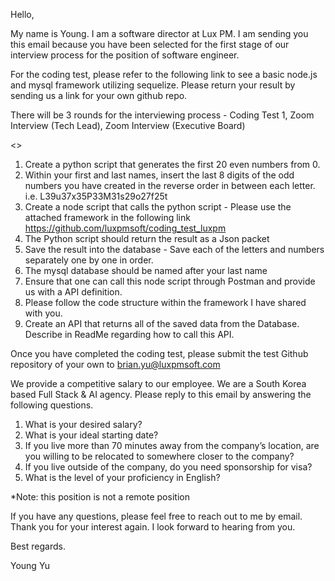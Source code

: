 Hello, 

My name is Young. I am a software director at Lux PM. I am sending you this email because you have been selected for the first stage of our interview process for the position of software engineer. 

For the coding test, please refer to the following link to see a basic node.js and mysql framework utilizing sequelize. Please return your result by sending us a link for your own github repo.

There will be 3 rounds for the interviewing process - Coding Test 1, Zoom Interview (Tech Lead), Zoom Interview (Executive Board)


<<Requirements>>

1. Create a python script that generates the first 20 even numbers from 0.
2. Within your first and last names, insert the last 8 digits of the odd numbers you have created in the reverse order in between each letter.
i.e. L39u37x35P33M31s29o27f25t
3. Create a node script that calls the python script - Please use the attached framework in the following link
https://github.com/luxpmsoft/coding_test_luxpm
4. The Python script should return the result as a Json packet
5. Save the result into the database - Save each of the letters and numbers separately one by one in order.
7. The mysql database should be named after your last name
8. Ensure that one can call this node script through Postman and provide us with a API definition.
9. Please follow the code structure within the framework I have shared with you.
10. Create an API that returns all of the saved data from the Database. Describe in ReadMe regarding how to call this API.
  
Once you have completed the coding test, please submit the test Github repository of your own to brian.yu@luxpmsoft.com 

We provide a competitive salary to our employee. We are a South Korea based Full Stack & AI agency.
Please reply to this email by answering the following questions.
1. What is your desired salary?
2. What is your ideal starting date?
3. If you live more than 70 minutes away from the company’s location, are you willing to be relocated to somewhere closer to the company?
4. If you live outside of the company, do you need sponsorship for visa?
5. What is the level of your proficiency in English?

*Note: this position is not a remote position

If you have any questions, please feel free to reach out to me by email.
Thank you for your interest again. I look forward to hearing from you.

Best regards.

Young Yu

